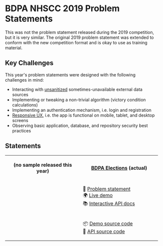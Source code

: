 # BDPA NHSCC 2019 Problem Statements

This was not the problem statement released during the 2019 competition, but it
is very similar. The original 2019 problem statement was extended to conform
with the new competition format and is okay to use as training material.

## Key Challenges

This year's problem statements were designed with the following challenges in
mind:

- Interacting with
  [unsanitized](https://www.esecurityplanet.com/endpoint/prevent-web-attacks-using-input-sanitization)
  sometimes-unavailable external data sources
- Implementing or tweaking a non-trivial algorithm (victory condition
  calculations)
- Implementing an authentication mechanism, i.e. login and registration
- [Responsive UX](https://en.wikipedia.org/wiki/Responsive_web_design), i.e. the
  app is functional on mobile, tablet, and desktop screens
- Observing basic application, database, and repository security best practices

## Statements

<table>
<tr>
<th>
<img width="500" height="1" />
<p align="center"><strong>(no sample released this year)</strong></p>
</th>
<th>
<img width="500" height="1" />
<p align="center"><strong><a href="/2019">BDPA Elections</a> (actual)</strong></p>
</th>
</tr>
<tr>
<td>
</td>
<td>
<img width="500" height="1" />
<p>
📑 <a href="/2019/elections">Problem statement</a>
<br />
🌍 <a href="https://elections.solutions.hscc.bdpa.org">Live demo</a>
<br />
📚 <a href="https://hscc4cfe8be7.docs.apiary.io/">Interactive API docs</a>
</p>
</td>
</tr>
<tr>
<td>
</td>
<td>
<img width="500" height="1" />
<p>
📦 <a href="https://github.com/nhscc/elections.solutions.hscc.bdpa.org">Demo source code</a>
<br />
🎒 <a href="https://github.com/nhscc/elections.api.hscc.bdpa.org">API source code</a>
</p>
</td>
</tr>
</table>

